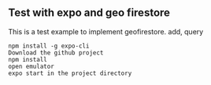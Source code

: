 

## Test with expo and geo firestore

This is a test example to implement geofirestore.
add, query

```
npm install -g expo-cli
Download the github project
npm install
open emulator
expo start in the project directory
```